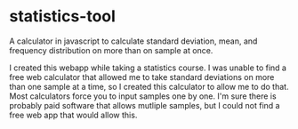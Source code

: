 # statistics-tool
A calculator in javascript to calculate standard deviation, mean, and frequency distribution on more than on sample at once.

I created this webapp while taking a statistics course. I was unable to find a free web calculator that allowed me to take standard deviations
on more than one sample at a time, so I created this calculator to allow me to do that. Most calculators force you to input samples one by one.
I'm sure there is probably paid software that allows mutliple samples, but I could not find a free web app that would allow this.
